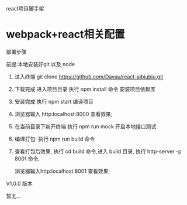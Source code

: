 react项目脚手架 

webpack+react相关配置
===========================



部署步骤

前提:本地安装好git 以及 node


1. 进入终端  git clone https://github.com/Davau/react-aibiubiu.git 

2. 下载完成 进入项目目录  执行 npm install 命令 安装项目依赖库 

3. 安装完成 执行 npm start 编译项目 

4. 浏览器输入 http:localhost:8000  查看效果;

5. 在当前目录下新开终端 执行 npm run mock  开启本地接口测试

6. 编译打包: 执行 npm run build 命令

7. 查看打包后效果, 执行 cd build 命令,进入 build 目录, 执行 http-server -p 8001 命令, 

   浏览器输入http:localhost:8001  查看效果;




V1.0.0 版本

暂无...
